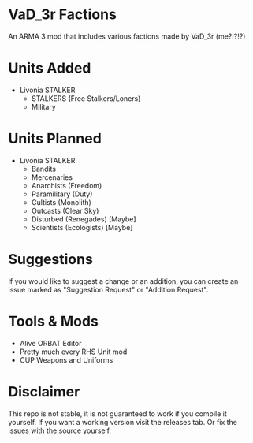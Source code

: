 # VaD_3r Factions

An ARMA 3 mod that includes various factions made by VaD_3r (me?!?!?)

# Units Added
 -  Livonia STALKER
	 - STALKERS (Free Stalkers/Loners)
	 - Military 

# Units Planned
- Livonia STALKER
	 - Bandits 
	 - Mercenaries
	 - Anarchists (Freedom)
	 - Paramilitary (Duty)
	 - Cultists (Monolith)
	 - Outcasts (Clear Sky)
	 - Disturbed (Renegades) [Maybe]
	 - Scientists (Ecologists) [Maybe]


# Suggestions
If you would like to suggest a change or an addition, you can create an issue marked as "Suggestion Request" or "Addition Request".

# Tools & Mods
- Alive ORBAT Editor
- Pretty much every RHS Unit mod
- CUP Weapons and Uniforms

# Disclaimer
This repo is not stable, it is not guaranteed to work if you compile it yourself. If you want a working version visit the releases tab. Or fix the issues with the source yourself.
